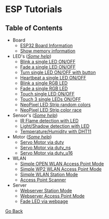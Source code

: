 # ESP Tutorials

## Table of Contents

- Board
  - [ESP32 Board Information](./BOARD/esp32_info.py)
  - [Show memory information](./BOARD/memory.py)
- LED's (_[Some help](./LED/help.md)_)
  - [Blink a single LED ON/OFF](./LED/one_single_led_blink.py)
  - [Fade a single LED ON/OFF](./LED/one_single_led_fade.py)
  - [Turn single LED ON/OFF with button](./LED/one_single_led_btn.py)
  - [Heartbeat a single LED ON/OFF](./LED/one_single_led_heartbeat.py)
  - [Blink a single RGB LED](./LED/one_rgb_led_blink.py)
  - [Fade a single RGB LED](./LED/one_rgb_led_fade.py)
  - [Touch single LED ON/OFF](./LED/one_single_led_touch.py)
  - [Touch 3 single LEDs ON/OFF](./LED/three_single_led_touch.py)
  - [NeoPixel LED Strip random colors](./LED/neopixel_sidelight_strip_simple.py)
  - [NeoPixel LED Strip color race](./LED/neopixel_sidelight_strip_race.py)
- Sensor's (_[Some help](./SENSORS/help.md)_)
  - [IR Flame detection with LED](./SENSORS/ir_flame_detection.py)
  - [Light/Shadow detection with LED](./SENSORS/shadow_detection.py)
  - [Temperature/Humidity with DHT11](./SENSORS/dht11.py)
- Motor (_[Some help](./MOTOR/help.md)_)
  - [Servo Motor via duty](./MOTOR/servo_duty.py) 
  - [Servo Motor via duty_ns](./MOTOR/servo_duty_ns.py)
  - [Servo Motor via duty_u16](./MOTOR/servo_duty_u16.py)
- WLAN
  - [Simple OPEN WLAN Access Point Mode](./WiFi/wlan_access_point_mode_open.py)
  - [Simple WP2 WLAN Access Point Mode](./WiFi/wlan_access_point_mode_wp2.py)
  - [Simple WLAN Station Mode](./WiFi/wlan_station_mode.py)
  - [Access Point Scanner](./WiFi/access_point_scan.py)
- Server
  - [Webserver Station Mode](./SERVER/webserver_station_mode.py)
  - [Webserver Access Point Mode](./SERVER/ap_time_info.py)
  - [Fade LED via webpage](./SERVER/fade_led_on_off.py)

[Go Back](https://github.com/Lupin3000/ESP)
